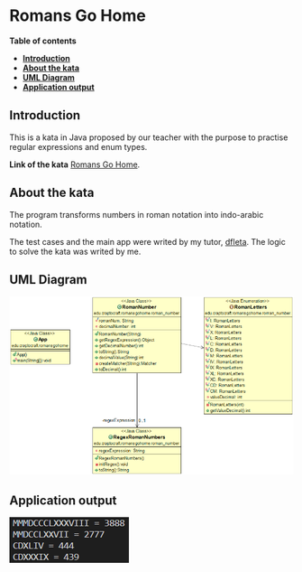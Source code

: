 # Romans Go Home

**Table of contents**

-   [**Introduction**](#introduction)
-   [**About the kata**](#about-the-kata)
-   [**UML Diagram**](#uml-diagram)
-   [**Application output**](#application-output)

## Introduction

This is a kata in Java proposed by our teacher with the purpose to practise regular expressions and enum types.

**Link of the kata** [Romans Go Home](https://github.com/dfleta/romans-go-home).  

## About the kata

The program transforms numbers in roman notation into indo-arabic notation.   

The test cases and the main app were writed by my tutor, [dfleta](https://github.com/dfleta/romans-go-home/tree/master/src). The logic to solve the kata was writed by me.   

## UML Diagram

!["Diagrama de clases UML"](./docs/uml_diagram.png "Diagrama de clases UML")   

## Application output

![CLI_01](./docs/CLI_01.png)   

